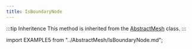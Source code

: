 ```yaml
---
title: IsBoundaryNode
---
```


:::tip Inheritence
This method is inherited from the [AbstractMesh](../AbstractMesh/AbstractMesh_.md) class.
:::

import EXAMPLE5 from "../AbstractMesh/IsBoundaryNode.md";

<EXAMPLE5 />

